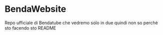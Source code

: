 # BendaWebsite

Repo ufficiale di Bendatube che vedremo solo in due quindi non so perchè sto facendo sto README
